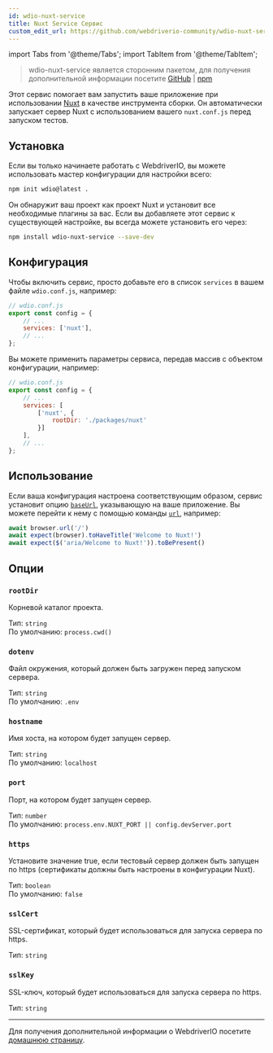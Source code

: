 ```yaml
---
id: wdio-nuxt-service
title: Nuxt Service Сервис
custom_edit_url: https://github.com/webdriverio-community/wdio-nuxt-service/edit/main/README.md
---
```


import Tabs from '@theme/Tabs';
import TabItem from '@theme/TabItem';

> wdio-nuxt-service является сторонним пакетом, для получения дополнительной информации посетите [GitHub](https://github.com/webdriverio-community/wdio-nuxt-service) | [npm](https://www.npmjs.com/package/wdio-nuxt-service)

Этот сервис помогает вам запустить ваше приложение при использовании [Nuxt](https://nuxt.com/) в качестве инструмента сборки. Он автоматически запускает сервер Nuxt с использованием вашего `nuxt.conf.js` перед запуском тестов.

## Установка

Если вы только начинаете работать с WebdriverIO, вы можете использовать мастер конфигурации для настройки всего:

```sh
npm init wdio@latest .
```

Он обнаружит ваш проект как проект Nuxt и установит все необходимые плагины за вас. Если вы добавляете этот сервис к существующей настройке, вы всегда можете установить его через:

```bash
npm install wdio-nuxt-service --save-dev
```

## Конфигурация

Чтобы включить сервис, просто добавьте его в список `services` в вашем файле `wdio.conf.js`, например:

```js
// wdio.conf.js
export const config = {
    // ...
    services: ['nuxt'],
    // ...
};
```

Вы можете применить параметры сервиса, передав массив с объектом конфигурации, например:

```js
// wdio.conf.js
export const config = {
    // ...
    services: [
        ['nuxt', {
            rootDir: './packages/nuxt'
        }]
    ],
    // ...
};
```

## Использование

Если ваша конфигурация настроена соответствующим образом, сервис установит опцию [`baseUrl`](https://webdriver.io/docs/configuration#baseurl), указывающую на ваше приложение. Вы можете перейти к нему с помощью команды [`url`](https://webdriver.io/docs/api/browser/url), например:

```ts
await browser.url('/')
await expect(browser).toHaveTitle('Welcome to Nuxt!')
await expect($('aria/Welcome to Nuxt!')).toBePresent()
```

## Опции

### `rootDir`

Корневой каталог проекта.

Тип: `string`<br />
По умолчанию: `process.cwd()`

### `dotenv`

Файл окружения, который должен быть загружен перед запуском сервера.

Тип: `string`<br />
По умолчанию: `.env`

### `hostname`

Имя хоста, на котором будет запущен сервер.

Тип: `string`<br />
По умолчанию: `localhost`

### `port`

Порт, на котором будет запущен сервер.

Тип: `number`<br />
По умолчанию: `process.env.NUXT_PORT || config.devServer.port`

### `https`

Установите значение true, если тестовый сервер должен быть запущен по https (сертификаты должны быть настроены в конфигурации Nuxt).

Тип: `boolean`<br />
По умолчанию: `false`

### `sslCert`

SSL-сертификат, который будет использоваться для запуска сервера по https.

Тип: `string`

### `sslKey`

SSL-ключ, который будет использоваться для запуска сервера по https.

Тип: `string`

----

Для получения дополнительной информации о WebdriverIO посетите [домашнюю страницу](https://webdriver.io).